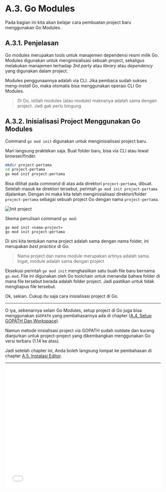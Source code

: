 # A.3. Go Modules

Pada bagian ini kita akan belajar cara pembuatan project baru menggunakan Go Modules.

## A.3.1. Penjelasan

Go modules merupakan tools untuk manajemen dependensi resmi milik Go. Modules digunakan untuk menginisialisasi sebuah project, sekaligus melakukan manajemen terhadap *3rd party* atau *library* atau *dependency* yang digunakan dalam project.

Modules penggunaannya adalah via CLI. Jika pembaca sudah sukses meng-*install* Go, maka otomatis bisa menggunakan operasi CLI Go Modules.

> Di Go, istilah modules (atau module) maknanya adalah sama dengan project. Jadi gak perlu bingung

## A.3.2. Inisialisasi Project Menggunakan Go Modules

Command `go mod init` digunakan untuk menginisialisasi project baru.

Mari langsung praktekan saja. Buat folder baru, bisa via CLI atau lewat browser/finder.

```bash
mkdir project-pertama
cd project-pertama
go mod init project-pertama
```

Bisa dilihat pada *command* di atas ada direktori `project-pertama`, dibuat. Setelah masuk ke direktori tersebut, perintah `go mod init project-pertama` dijalankan. Dengan ini maka kita telah menginisialisasi direktori/folder `project-pertama` sebagai sebuah project Go dengan nama `project-pertama`.

![Init project](images/A_go_modules_1_initmodule.png)

Skema penulisan command `go mod`:

```
go mod init <nama-project>
go mod init project-pertama
```

Di sini kita tentukan nama project adalah sama dengan nama folder, ini merupakan *best practice* di Go.

> Nama project dan nama module merupakan artinya adalah sama. Ingat, module adalah sama dengan project

Eksekusi perintah `go mod init` menghasilkan satu buah file baru bernama `go.mod`. File ini digunakan oleh Go toolchain untuk menandai bahwa folder di mana file tersebut berada adalah folder project. Jadi pastikan untuk tidak menghapus file tersebut.

Ok, sekian. Cukup itu saja cara inisialisasi project di Go.

---

O iya, sebenarnya selain Go Modules, setup project di Go juga bisa menggunakan `$GOPATH` yang pembahasannya ada di chapter ([A.4. Setup GOPATH Dan Workspace](/A-gopath-dan-workspace.html)).

Namun metode inisialisasi project via GOPATH sudah outdate dan kurang dianjurkan untuk project-project yang dikembangkan menggunakan Go versi terbaru (1.14 ke atas).

Jadi setelah chapter ini, Anda boleh langsung lompat ke pembahasan di chapter [A.5. Instalasi Editor](/A-instalasi-editor.html).

---

<iframe src="partial/ebooks.html" width="100%" height="390px" frameborder="0" scrolling="no"></iframe>
